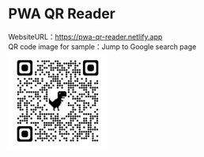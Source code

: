 # PWA QR Reader

WebsiteURL：https://pwa-qr-reader.netlify.app  
QR code image for sample：Jump to Google search page  
<img src="qrimage/qrcode_www.google.com.png" width="200" height="200">
